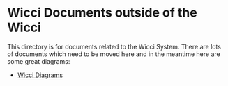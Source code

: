 # Wicci Documents outside of the Wicci

This directory is for documents related to the Wicci System.
There are lots of documents which need to be moved here and
in the meantime here are some great diagrams:

* [Wicci Diagrams](http://gregdavidson.github.io/wicci-doc/)
